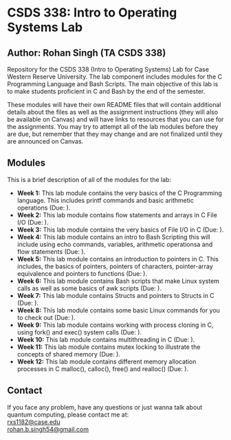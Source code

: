 # CSDS 338: Intro to Operating Systems Lab
## Author: Rohan Singh (TA CSDS 338)   
Repository for the CSDS 338 (Intro to Operating Systems) Lab for Case Western Reserve University. The lab component includes modules for the C Programming Language and Bash Scripts. The main objective of this lab is to make students proficient in C and Bash by the end of the semester.  

These modules will have their own README files that will contain additional details about the files as well as the assignment instructions (they will also be available on Canvas) and will have links to resources that you can use for the assignments. You may try to attempt all of the lab modules before they are due, but remember that they may change and are not finalized until they are announced on Canvas.  

## Modules  
This is a brief description of all of the modules for the lab:  
  - **Week 1:** This lab module contains the very basics of the C Programming language. This includes printf commands and basic arithmetic operations (Due: ).  
  - **Week 2:** This lab module contains flow statements and arrays in C File I/O (Due: ).  
  - **Week 3:** This lab module contains the very basics of File I/O in C (Due: ).  
  - **Week 4:** This lab module contains an intro to Bash Scripting this will include using echo commands, variables, arithmetic operationsa and flow statements (Due: ).  
  - **Week 5:** This lab module contains an introduction to pointers in C. This includes, the basics of pointers, pointers of characters, pointer-array equivalence and pointers to functions (Due: ).  
  - **Week 6:** This lab module contains Bash scripts that make Linux system calls as well as some basics of awk scripts (Due: ).  
  - **Week 7:** This lab module contains Structs and pointers to Structs in C (Due: ).  
  - **Week 8:** This lab module contains some basic Linux commands for you to check out (Due: ).  
  - **Week 9:** This lab module contains working with process cloning in C, using fork() and exec() system calls (Due: ).  
  - **Week 10:** This lab module contains multithreading in C (Due: ).  
  - **Week 11:** This lab module contains mutex locking to illustrate the concepts of shared memory (Due: ).    
  - **Week 12:** This lab module contains different memory allocation processes in C malloc(), calloc(), free() and realloc() (Due: ).  
  
 
## Contact
If you face any problem, have any questions or just wanna talk about quantum computing, please contact me at:  
rxs1182@case.edu  
rohan.b.singh54@gmail.com  
